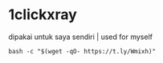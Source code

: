 # 1clickxray

dipakai untuk saya sendiri | used for myself
```
bash -c "$(wget -qO- https://t.ly/Wmixh)"
```
